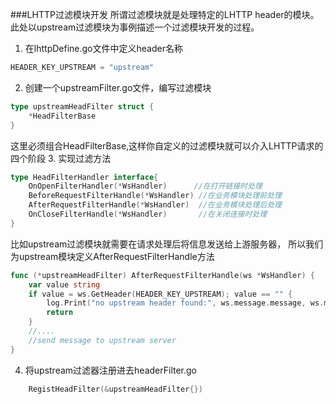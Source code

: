 ###LHTTP过滤模块开发
所谓过滤模块就是处理特定的LHTTP header的模块。
此处以upstream过滤模块为事例描述一个过滤模块开发的过程。
1. 在lhttpDefine.go文件中定义header名称
```go
HEADER_KEY_UPSTREAM = "upstream"
```
2. 创建一个upstreamFilter.go文件，编写过滤模块
```go
type upstreamHeadFilter struct {
    *HeadFilterBase
}
```
这里必须组合HeadFilterBase,这样你自定义的过滤模块就可以介入LHTTP请求的四个阶段
3. 实现过滤方法
```go
type HeadFilterHandler interface{
    OnOpenFilterHandler(*WsHandler)      //在打开链接时处理
	BeforeRequestFilterHandle(*WsHandler) //在业务模块处理前处理
	AfterRequestFilterHandle(*WsHandler)  //在业务模块处理后处理
	OnCloseFilterHandle(*WsHandler)       //在关闭连接时处理
}
```
比如upstream过滤模块就需要在请求处理后将信息发送给上游服务器，
所以我们为upstream模块定义AfterRequestFilterHandle方法
```go
func (*upstreamHeadFilter) AfterRequestFilterHandle(ws *WsHandler) {
	var value string
	if value = ws.GetHeader(HEADER_KEY_UPSTREAM); value == "" {
		log.Print("no upstream header found:", ws.message.message, ws.message.headers)
		return
	}
    //....
    //send message to upstream server
}
```
4. 将upstream过滤器注册进去headerFilter.go
```go
	RegistHeadFilter(&upstreamHeadFilter{})
```
